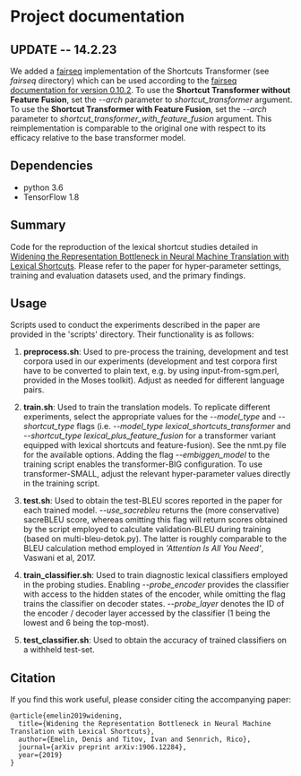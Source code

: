 # Project documentation

## UPDATE -- 14.2.23
We added a [fairseq](https://github.com/facebookresearch/fairseq) implementation of the Shortcuts Transformer (see *fairseq* directory) which can be used according to the [fairseq documentation for version 0.10.2](https://fairseq.readthedocs.io/en/v0.10.2/). To use the **Shortcut Transformer without Feature Fusion**, set the *--arch* parameter to *shortcut_transformer* argument. To use the **Shortcut Transformer with Feature Fusion**, set the *--arch* parameter to *shortcut_transformer_with_feature_fusion* argument. This reimplementation is comparable to the original one with respect to its efficacy relative to the base transformer model.


## Dependencies
- python 3.6
- TensorFlow 1.8

## Summary
Code for the reproduction of the lexical shortcut studies detailed in [Widening the Representation Bottleneck in Neural Machine Translation with Lexical Shortcuts](http://www.statmt.org/wmt19/pdf/52/WMT11.pdf). Please refer to the paper for hyper-parameter settings, training and evaluation datasets used, and the primary findings. 

## Usage
Scripts used to conduct the experiments described in the paper are provided in the 'scripts' directory. Their functionality is as follows:

1. **preprocess.sh**: Used to pre-process the training, development and test corpora used in our experiments (development and test corpora first have to be converted to plain text, e.g. by using input-from-sgm.perl, provided in the Moses toolkit). Adjust as needed for different language pairs. 

2. **train.sh**: Used to train the translation models. To replicate different experiments, select the appropriate values for the *--model\_type* and *--shortcut\_type* flags (i.e. *--model\_type lexical\_shortcuts\_transformer* and *--shortcut\_type lexical\_plus\_feature\_fusion* for a transformer variant equipped with lexical shortcuts and feature-fusion). See the nmt.py file for the available options. Adding the flag *--embiggen_model* to the training script enables the transformer-BIG configuration. To use transformer-SMALL, adjust the relevant hyper-parameter values directly in the training script.

3. **test.sh**: Used to obtain the test-BLEU scores reported in the paper for each trained model. *--use_sacrebleu* returns the (more conservative) sacreBLEU score, whereas omitting this flag will return scores obtained by the script employed to calculate validation-BLEU during training (based on multi-bleu-detok.py). The latter is roughly comparable to the BLEU calculation method employed in *'Attention Is All You Need'*, Vaswani et al, 2017.

4. **train_classifier.sh**: Used to train diagnostic lexical classifiers employed in the probing studies. Enabling *--probe\_encoder* provides the classifier with access to the hidden states of the encoder, while omitting the flag trains the classifier on decoder states. *--probe_layer* denotes the ID of the encoder / decoder layer accessed by the classifier (1 being the lowest and 6 being the top-most).

5. **test_classifier.sh**: Used to obtain the accuracy of trained classifiers on a withheld test-set.

## Citation

If you find this work useful, please consider citing the accompanying paper:

```
@article{emelin2019widening,
  title={Widening the Representation Bottleneck in Neural Machine Translation with Lexical Shortcuts},
  author={Emelin, Denis and Titov, Ivan and Sennrich, Rico},
  journal={arXiv preprint arXiv:1906.12284},
  year={2019}
}
```
